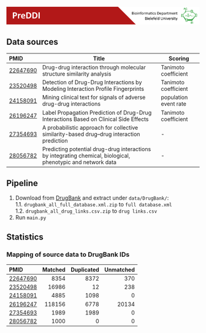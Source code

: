 ![PreDDI](header.png "PreDDI")

## Data sources
| PMID                                                     | Title                                                                                                        | Scoring               |
|:---------------------------------------------------------|--------------------------------------------------------------------------------------------------------------|-----------------------|
| [22647690](https://www.ncbi.nlm.nih.gov/pubmed/22647690) | Drug-drug interaction through molecular structure similarity analysis                                        | Tanimoto coefficient  |
| [23520498](https://www.ncbi.nlm.nih.gov/pubmed/23520498) | Detection of Drug-Drug Interactions by Modeling Interaction Profile Fingerprints                             | Tanimoto coefficient  |
| [24158091](https://www.ncbi.nlm.nih.gov/pubmed/24158091) | Mining clinical text for signals of adverse drug-drug interactions                                           | population event rate |
| [26196247](https://www.ncbi.nlm.nih.gov/pubmed/26196247) | Label Propagation Prediction of Drug-Drug Interactions Based on Clinical Side Effects                        | Tanimoto coefficient  |
| [27354693](https://www.ncbi.nlm.nih.gov/pubmed/27354693) | A probabilistic approach for collective similarity-based drug–drug interaction prediction                    | -                     |
| [28056782](https://www.ncbi.nlm.nih.gov/pubmed/28056782) | Predicting potential drug-drug interactions by integrating chemical, biological, phenotypic and network data | -                     |

## Pipeline

1. Download from [DrugBank](https://drugbank.ca/releases/latest) and extract under `data/DrugBank/`:  
  1.1. `drugbank_all_full_database.xml.zip` to `full database.xml`  
  1.2. `drugbank_all_drug_links.csv.zip` to `drug links.csv`
2. Run `main.py`

## Statistics

### Mapping of source data to DrugBank IDs
| PMID                                                     |   Matched |   Duplicated |   Unmatched |
|:---------------------------------------------------------|----------:|-------------:|------------:|
| [22647690](https://www.ncbi.nlm.nih.gov/pubmed/22647690) |      8354 |         8372 |         370 |
| [23520498](https://www.ncbi.nlm.nih.gov/pubmed/23520498) |     16986 |           12 |         238 |
| [24158091](https://www.ncbi.nlm.nih.gov/pubmed/24158091) |      4885 |         1098 |           0 |
| [26196247](https://www.ncbi.nlm.nih.gov/pubmed/26196247) |    118156 |         6778 |       20134 |
| [27354693](https://www.ncbi.nlm.nih.gov/pubmed/27354693) |      1989 |         1989 |           0 |
| [28056782](https://www.ncbi.nlm.nih.gov/pubmed/28056782) |      1000 |            0 |           0 |
